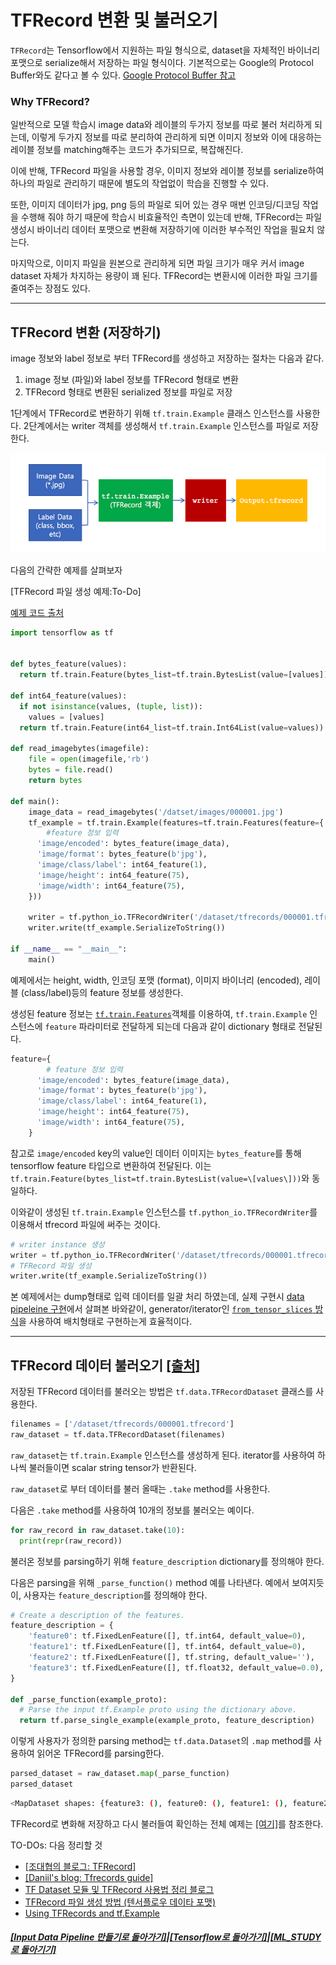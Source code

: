 # TFRecord 변환 및 불러오기

`TFRecord`는 Tensorflow에서 지원하는 파일 형식으로,
dataset을 자체적인 바이너리 포맷으로 serialize해서 저장하는 파일 형식이다.
기본적으로는 Google의 Protocol Buffer와도 같다고 볼 수 있다.
[Google Protocol Buffer 참고](http://bcho.tistory.com/1182)

### Why TFRecord?

일반적으로 모델 학습시 image data와 레이블의 두가지 정보를 따로 불러
처리하게 되는데, 이렇게 두가지 정보를 따로 분리하여 관리하게 되면 이미지 정보와
이에 대응하는 레이블 정보를 matching해주는 코드가 추가되므로, 복잡해진다.

이에 반해, TFRecord 파일을 사용할 경우, 이미지 정보와 레이블 정보를
serialize하여 하나의 파일로 관리하기 때문에 별도의 작업없이 학습을 진행할 수 있다.

또한, 이미지 데이터가 jpg, png 등의 파일로 되어 있는 경우 매번 인코딩/디코딩 작업을
수행해 줘야 하기 때문에 학습시 비효율적인 측면이 있는데 반해, TFRecord는 파일 생성시
바이너리 데이터 포맷으로 변환해 저장하기에 이러한 부수적인 작업을 필요치 않는다.

마지막으로, 이미지 파일을 원본으로 관리하게 되면 파일 크기가 매우 커서 image dataset 자체가
차지하는 용량이 꽤 된다. TFRecord는 변환시에 이러한 파일 크기를 줄여주는 장점도 있다.

---

## TFRecord 변환 (저장하기)

image 정보와 label 정보로 부터 TFRecord를 생성하고 저장하는 절차는 다음과 같다.

1. image 정보 (파일)와 label 정보를 TFRecord 형태로 변환
2. TFRecord 형태로 변환된 serialized 정보를 파일로 저장

1단계에서 TFRecord로 변환하기 위해 `tf.train.Example` 클래스 인스턴스를 사용한다.
2단계에서는 writer 객체를 생성해서 `tf.train.Example` 인스턴스를 파일로 저장한다.

![구성도](TFRecord_Conversion.png)

다음의 간략한 예제를 살펴보자

[TFRecord 파일 생성 예제:To-Do]

[예제 코드 출처](https://digitalbourgeois.tistory.com/50)

```python
import tensorflow as tf


def bytes_feature(values):
  return tf.train.Feature(bytes_list=tf.train.BytesList(value=[values]))

def int64_feature(values):
  if not isinstance(values, (tuple, list)):
    values = [values]
  return tf.train.Feature(int64_list=tf.train.Int64List(value=values))

def read_imagebytes(imagefile):
    file = open(imagefile,'rb')
    bytes = file.read()
    return bytes

def main():
	image_data = read_imagebytes('/datset/images/000001.jpg')
	tf_example = tf.train.Example(features=tf.train.Features(feature={
		#feature 정보 입력
      'image/encoded': bytes_feature(image_data),
      'image/format': bytes_feature(b'jpg'),
      'image/class/label': int64_feature(1),
      'image/height': int64_feature(75),
      'image/width': int64_feature(75),
	}))

	writer = tf.python_io.TFRecordWriter('/dataset/tfrecords/000001.tfrecord')
	writer.write(tf_example.SerializeToString())

if __name__ == "__main__":
    main()

```

예제에서는 height, width, 인코딩 포맷 (format), 이미지 바이너리 (encoded),
레이블 (class/label)등의 feature 정보를 생성한다.

생성된 feature 정보는 [`tf.train.Features`](https://www.tensorflow.org/tutorials/load_data/tf_records#tfexample)객체를 이용하여,
`tf.train.Example` 인스턴스에 `feature` 파라미터로 전달하게 되는데 다음과 같이
dictionary 형태로 전달된다.

```python
feature={
		# feature 정보 입력
      'image/encoded': bytes_feature(image_data),
      'image/format': bytes_feature(b'jpg'),
      'image/class/label': int64_feature(1),
      'image/height': int64_feature(75),
      'image/width': int64_feature(75),
	}
```

참고로 `image/encoded` key의 value인 데이터 이미지는 `bytes_feature`를 통해
tensorflow feature 타입으로 변환하여 전달된다. 이는 `tf.train.Feature(bytes_list=tf.train.BytesList(value=\[values\]))`와 동일하다.

이와같이 생성된 `tf.train.Example` 인스턴스를 `tf.python_io.TFRecordWriter`를 이용해서
tfrecord 파일에 써주는 것이다.

```python
# writer instance 생성
writer = tf.python_io.TFRecordWriter('/dataset/tfrecords/000001.tfrecord')
# TFRecord 파일 생성
writer.write(tf_example.SerializeToString())
```

본 예제에서는 dump형태로 입력 데이터를 일괄 처리 하였는데,
실제 구현시 [data pipeleine 구현](data_pipeline.md)에서 살펴본 바와같이, generator/iterator인 [`from_tensor_slices` 방식](https://www.tensorflow.org/tutorials/load_data/tf_records#writing_a_tfrecord_file)을 사용하여 배치형태로 구현하는게
효율적이다.

---

## TFRecord 데이터 불러오기 [[출처]](https://www.tensorflow.org/tutorials/load_data/tf_records#reading_a_tfrecord_file)

저장된 TFRecord 데이터를 불러오는 방법은 `tf.data.TFRecordDataset` 클래스를 사용한다.

```python
filenames = ['/dataset/tfrecords/000001.tfrecord']
raw_dataset = tf.data.TFRecordDataset(filenames)
```

`raw_dataset`는 `tf.train.Example` 인스턴스를 생성하게 된다.
iterator를 사용하여 하나씩 불러들이면 scalar string tensor가 반환된다.

`raw_dataset`로 부터 데이터를 불러 올때는 `.take` method를 사용한다.

다음은 `.take` method를 사용하여 10개의 정보를 불러오는 예이다.

```python
for raw_record in raw_dataset.take(10):
  print(repr(raw_record))
```

불러온 정보를 parsing하기 위해 `feature_description` dictionary를 정의해야 한다.

다음은 parsing을 위해 `_parse_function()` method 예를 나타낸다. 예에서 보여지듯이,
사용자는 `feature_description`를 정의해야 한다.

```python
# Create a description of the features.
feature_description = {
    'feature0': tf.FixedLenFeature([], tf.int64, default_value=0),
    'feature1': tf.FixedLenFeature([], tf.int64, default_value=0),
    'feature2': tf.FixedLenFeature([], tf.string, default_value=''),
    'feature3': tf.FixedLenFeature([], tf.float32, default_value=0.0),
}

def _parse_function(example_proto):
  # Parse the input tf.Example proto using the dictionary above.
  return tf.parse_single_example(example_proto, feature_description)
```

이렇게 사용자가 정의한 parsing method는 `tf.data.Dataset`의
`.map` method를 사용하여 읽어온 TFRecord를 parsing한다.

```python
parsed_dataset = raw_dataset.map(_parse_function)
parsed_dataset
```

```bash
<MapDataset shapes: {feature3: (), feature0: (), feature1: (), feature2: ()}, types: {feature3: tf.float32, feature0: tf.int64, feature1: tf.int64, feature2: tf.string}>
```

TFRecord로 변화해 저장하고 다시 불러들여 확인하는 전체 예제는 [[여기]](https://www.tensorflow.org/tutorials/load_data/tf_records#walkthrough_readingwriting_image_data)를 참조한다.

TO-DOs:
다음 정리할 것

- [[조대협의 블로그: TFRecord]](https://bcho.tistory.com/1190)
- [[Daniil's blog: Tfrecords guide]](http://warmspringwinds.github.io/tensorflow/tf-slim/2016/12/21/tfrecords-guide/)
- [TF Dataset 모듈 및 TFRecord 사용법 정리 블로그](https://hcnoh.github.io/2018-11-05-tensorflow-data-module)
- [TFRecord 파일 생성 방법 (텐서플로우 데이타 포맷)](https://digitalbourgeois.tistory.com/50)
- [Using TFRecords and tf.Example](https://www.tensorflow.org/tutorials/load_data/tf_records)

##### [[Input Data Pipeline 만들기로 돌아가기]](data_pipeline.md)|[[Tensorflow로 돌아가기]](https://github.com/elemag1414/ML_STUDY/tree/master/Tensorflow)|[[ML_STUDY로 돌아기기]](https://github.com/elemag1414/ML_STUDY)
